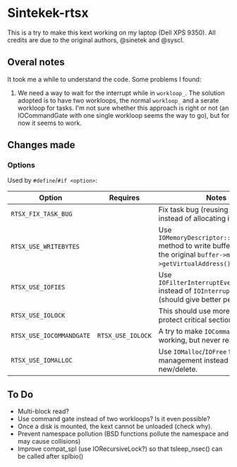 # Sintekek-rtsx

This is a try to make this kext working on my laptop (Dell XPS 9350). All credits are due to the original authors, @sinetek and @syscl.

## Overal notes

It took me a while to understand the code. Some problems I found:

1. We need a way to wait for the interrupt while in `workloop_`. The solution adopted is to have two workloops, the normal `workloop_` and a serate workloop for tasks. I'm not sure whether this approach is right or not (an IOCommandGate with one single workloop seems the way to go), but for now it seems to work.

## Changes made

### Options

Used by `#define`/`#if <option>`:

| Option                   | Requires          | Notes                                                                                                                       |
|--------------------------|-------------------|-----------------------------------------------------------------------------------------------------------------------------|
| `RTSX_FIX_TASK_BUG`      |                   | Fix task bug (reusing task pointer instead of allocating it).                                                               |
| `RTSX_USE_WRITEBYTES`    |                   | Use `IOMemoryDescriptor::writeBytes()` method to write buffer instead of the original `buffer->map()->getVirtualAddress()`. |
| `RTSX_USE_IOFIES`        |                   | Use `IOFilterInterruptEventSource` instead of `IOInterruptEventSource` (should give better performance)                     |
| `RTSX_USE_IOLOCK`        |                   | This should use more locks to protect critical sections.                                                                    |
| `RTSX_USE_IOCOMMANDGATE` | `RTSX_USE_IOLOCK` | A try to make `IOCommandGate` working, but never really worked.                                                             |
| `RTSX_USE_IOMALLOC`      |                   | Use `IOMalloc`/`IOFree` for memory management instead of new/delete.                                                        |

## To Do

 - Multi-block read?
 - Use command gate instead of two workloops? Is it even possible?
 - Once a disk is mounted, the kext cannot be unloaded (check why).
 - Prevent namespace pollution (BSD functions pollute the namespace and may cause collisions)
 - Improve compat_spl (use IORecursiveLock?) so that tsleep_nsec() can be called after splbio()
